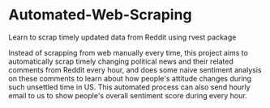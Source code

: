 # Automated-Web-Scraping
Learn to scrap timely updated data from Reddit using rvest package

Instead of scrapping from web manually every time, this project aims to automatically scrap timely changing political news and their related comments from Reddit every hour, and does some naive sentiment analysis on these comments to learn about how people's attitude changes during such unsettled time in US. This automated process can also send hourly email to us to show people's overall sentiment score during every hour. 
